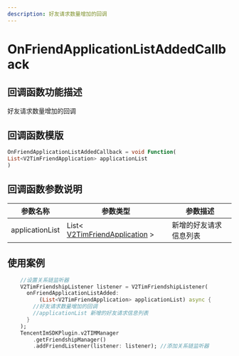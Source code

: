 ```yaml
---
description: 好友请求数量增加的回调
---
```


# OnFriendApplicationListAddedCallback

## 回调函数功能描述

好友请求数量增加的回调

## 回调函数模版

```dart
OnFriendApplicationListAddedCallback = void Function(
List<V2TimFriendApplication> applicationList
)
```

## 回调函数参数说明

| 参数名称            | 参数类型                                                                                     | 参数描述        |
| --------------- | ---------------------------------------------------------------------------------------- | ----------- |
| applicationList | List< [V2TimFriendApplication](../../api/guan-jian-lei/user/v2timfriendapplication.md) > | 新增的好友请求信息列表 |

## 使用案例

```dart
    //设置关系链监听器
    V2TimFriendshipListener listener = V2TimFriendshipListener(
      onFriendApplicationListAdded:
          (List<V2TimFriendApplication> applicationList) async {
        //好友请求数量增加的回调
        //applicationList 新增的好友请求信息列表
      }
    );
    TencentImSDKPlugin.v2TIMManager
        .getFriendshipManager()
        .addFriendListener(listener: listener); //添加关系链监听器
```

